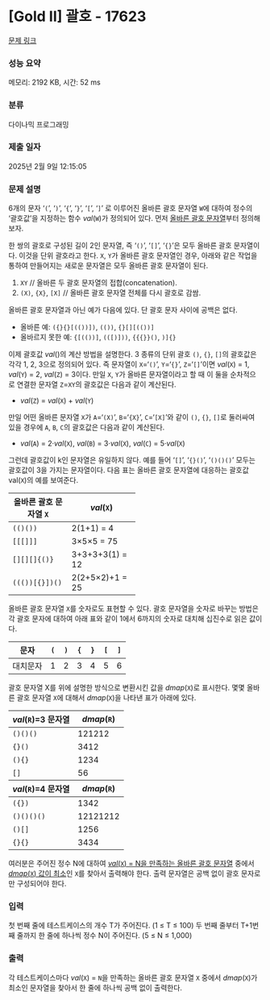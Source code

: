 # [Gold II] 괄호 - 17623 

[문제 링크](https://www.acmicpc.net/problem/17623) 

### 성능 요약

메모리: 2192 KB, 시간: 52 ms

### 분류

다이나믹 프로그래밍

### 제출 일자

2025년 2월 9일 12:15:05

### 문제 설명

<p>6개의 문자 ‘<code>(</code>’, ‘<code>)</code>’, ‘<code>{</code>’, ‘<code>}</code>’, ‘<code>[</code>’, ‘<code>]</code>’ 로 이루어진 올바른 괄호 문자열 <code>W</code>에 대하여 정수의 ‘괄호값’을 지정하는 함수 <em>val</em>(<code>W</code>)가 정의되어 있다. 먼저 <u>올바른 괄호 문자열</u>부터 정의해보자.</p>

<p>한 쌍의 괄호로 구성된 길이 2인 문자열, 즉 ‘<code>()</code>’, ‘<code>[]</code>’, ‘<code>{}</code>’은 모두 올바른 괄호 문자열이다. 이것을 단위 괄호라고 한다. <code>X</code>, <code>Y</code>가 올바른 괄호 문자열인 경우, 아래와 같은 작업을 통하여 만들어지는 새로운 문자열은 모두 올바른 괄호 문자열이 된다.</p>

<ol>
	<li><code>XY</code> // 올바른 두 괄호 문자열의 접합(concatenation).</li>
	<li><code>(X)</code>, <code>{X}</code>, <code>[X]</code> // 올바른 괄호 문자열 전체를 다시 괄호로 감쌈.</li>
</ol>

<p>올바른 괄호 문자열과 아닌 예가 다음에 있다. 단 괄호 문자 사이에 공백은 없다.</p>

<ul>
	<li>올바른 예: <code>({}{}[(())])</code>, <code>(())</code>, <code>{}[][(())]</code></li>
	<li>올바르지 못한 예: <code>{[(())]</code>, <code>(([)]))</code>, <code>{{{}}()</code>, <code>)]{}</code></li>
</ul>

<p>이제 괄호값 <em>val</em>()의 계산 방법을 설명한다. 3 종류의 단위 괄호 <code>()</code>, <code>{}</code>, <code>[]</code>의 괄호값은 각각 1, 2, 3으로 정의되어 있다. 즉 문자열이 <code>X</code>=‘<code>()</code>’, <code>Y</code>=‘<code>{}</code>’, <code>Z</code>=‘<code>[]</code>’이면 <em>val</em>(<code>X</code>) = 1, <em>val</em>(<code>Y</code>) = 2, <em>val</em>(<code>Z</code>) = 3이다. 만일 <code>X</code>, <code>Y</code>가 올바른 문자열이라고 할 때 이 둘을 순차적으로 연결한 문자열 <code>Z</code>=<code>XY</code>의 괄호값은 다음과 같이 계산된다.</p>

<ul>
	<li><em>val</em>(<code>Z</code>) = <em>val</em>(<code>X</code>) + <em>val</em>(<code>Y</code>)</li>
</ul>

<p>만일 어떤 올바른 문자열 <code>X</code>가 <code>A</code>=‘<code>(X)</code>’, <code>B</code>=‘<code>{X}</code>’, <code>C</code>=‘<code>[X]</code>’와 같이 <code>()</code>, <code>{}</code>, <code>[]</code>로 둘러싸여 있을 경우에 <code>A</code>, <code>B</code>, <code>C</code>의 괄호값은 다음과 같이 계산된다.</p>

<ul>
	<li><em>val</em>(<code>A</code>) = 2·<em>val</em>(<code>X</code>), <em>val</em>(<code>B</code>) = 3·<em>val</em>(<code>X</code>), <em>val</em>(<code>C</code>) = 5·<em>val</em>(<code>X</code>)</li>
</ul>

<p>그런데 괄호값이 k인 문자열은 유일하지 않다. 예를 들어 ‘<code>[]</code>’, ‘<code>{}()</code>’, ‘<code>()()()</code>’ 모두는 괄호값이 3을 가지는 문자열이다. 다음 표는 올바른 괄호 문자열에 대응하는 괄호값 val(<code>X</code>)의 예를 보여준다.</p>

<table class="table table-bordered" style="width: 50%;">
	<thead>
		<tr>
			<th>올바른 괄호 문자열 <code>X</code></th>
			<th><em>val</em>(<code>X</code>)</th>
		</tr>
	</thead>
	<tbody>
		<tr>
			<td><code>(()())</code></td>
			<td>2(1+1) = 4</td>
		</tr>
		<tr>
			<td><code>[[[]]]</code></td>
			<td>3×5×5 = 75</td>
		</tr>
		<tr>
			<td><code>[][][]{()}</code></td>
			<td>3+3+3+3(1) = 12</td>
		</tr>
		<tr>
			<td><code>((())[{}])()</code></td>
			<td>2(2+5×2)+1 = 25</td>
		</tr>
	</tbody>
</table>

<p>올바른 괄호 문자열 <code>X</code>를 숫자로도 표현할 수 있다. 괄호 문자열을 숫자로 바꾸는 방법은 각 괄호 문자에 대하여 아래 표와 같이 1에서 6까지의 숫자로 대치해 십진수로 읽은 값이다.</p>

<table class="table table-bordered" style="width: 50%;">
	<thead>
		<tr>
			<th>문자</th>
			<th><code>(</code></th>
			<th><code>)</code></th>
			<th><code>{</code></th>
			<th><code>}</code></th>
			<th><code>[</code></th>
			<th><code>]</code></th>
		</tr>
	</thead>
	<tbody>
		<tr>
			<td>대치문자</td>
			<td>1</td>
			<td>2</td>
			<td>3</td>
			<td>4</td>
			<td>5</td>
			<td>6</td>
		</tr>
	</tbody>
</table>

<p>괄호 문자열 X를 위에 설명한 방식으로 변환시킨 값을 <em>dmap</em>(<code>X</code>)로 표시한다. 몇몇 올바른 괄호 문자열 <code>X</code>에 대해서 <em>dmap</em>(<code>X</code>)을 나타낸 표가 아래에 있다.</p>

<table class="table table-bordered" style="width: 50%;">
	<thead>
		<tr>
			<th><em>val</em>(<code>R</code>)=3 문자열</th>
			<th><em>dmap</em>(<code>R</code>)</th>
		</tr>
	</thead>
	<tbody>
		<tr>
			<td><code>()()()</code></td>
			<td>121212</td>
		</tr>
		<tr>
			<td><code>{}()</code></td>
			<td>3412</td>
		</tr>
		<tr>
			<td><code>(){}</code></td>
			<td>1234</td>
		</tr>
		<tr>
			<td><code>[]</code></td>
			<td>56</td>
		</tr>
	</tbody>
	<thead>
		<tr>
			<th><em>val</em>(<code>R</code>)=4 문자열</th>
			<th><em>dmap</em>(<code>R</code>)</th>
		</tr>
	</thead>
	<tbody>
		<tr>
			<td><code>({})</code></td>
			<td>1342</td>
		</tr>
		<tr>
			<td><code>()()()()</code></td>
			<td>12121212</td>
		</tr>
		<tr>
			<td><code>()[]</code></td>
			<td>1256</td>
		</tr>
		<tr>
			<td><code>{}{}</code></td>
			<td>3434</td>
		</tr>
	</tbody>
</table>

<p>여러분은 주어진 정수 N에 대하여 <u><em>val</em>(<code>X</code>) = N을 만족하는 올바른 괄호 문자열</u> 중에서 <u><em>dmap</em>(<code>X</code>) 값이 최소</u>인 <code>X</code>를 찾아서 출력해야 한다. 출력 문자열은 공백 없이 괄호 문자로만 구성되어야 한다.</p>

### 입력 

 <p>첫 번째 줄에 테스트케이스의 개수 T가 주어진다. (1 ≤ T ≤ 100) 두 번째 줄부터 T+1번째 줄까지 한 줄에 하나씩 정수 N이 주어진다. (5 ≤ N ≤ 1,000)</p>

### 출력 

 <p>각 테스트케이스마다 <em>val</em>(<code>X</code>) = <code>N</code>을 만족하는 올바른 괄호 문자열 <code>X</code> 중에서 <em>dmap</em>(<code>X</code>)가 최소인 문자열을 찾아서 한 줄에 하나씩 공백 없이 출력한다.</p>

